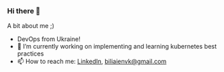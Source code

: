 ### Hi there 👋
A bit about me ;)


- DevOps from Ukraine! 
- 🔭 I’m currently working on implementing and learning kubernetes best practices
- 📫 How to reach me: <a href="https://www.linkedin.com/in/mykola-biliayev-47633a15a/">LinkedIn</a>, biliaienvk@gmail.com
